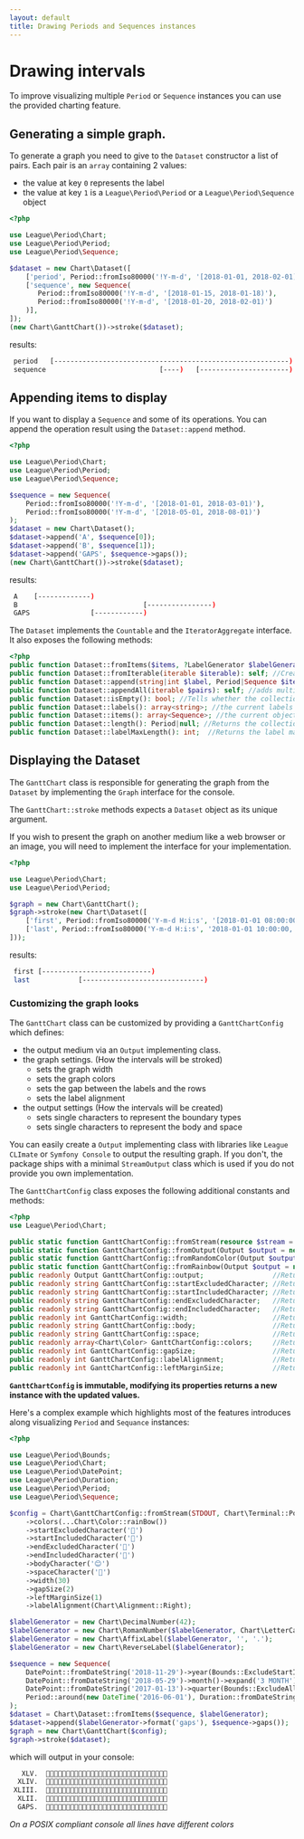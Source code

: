 ```yaml
---
layout: default
title: Drawing Periods and Sequences instances
---
```


# Drawing intervals

To improve visualizing multiple `Period` or `Sequence` instances you can use the provided charting feature. 

## Generating a simple graph.

To generate a graph you need to give to the `Dataset` constructor a list of pairs. Each pair is an `array` containing 2 values:

- the value at key `0` represents the label
- the value at key `1` is a `League\Period\Period` or a `League\Period\Sequence` object

~~~php
<?php

use League\Period\Chart;
use League\Period\Period;
use League\Period\Sequence;

$dataset = new Chart\Dataset([
    ['period', Period::fromIso80000('!Y-m-d', '[2018-01-01, 2018-02-01)')],
    ['sequence', new Sequence(
       Period::fromIso80000('!Y-m-d', '[2018-01-15, 2018-01-18)'),
       Period::fromIso80000('!Y-m-d', '[2018-01-20, 2018-02-01)')
    )],
]);
(new Chart\GanttChart())->stroke($dataset);
~~~

results:

~~~bash
 period   [----------------------------------------------------------)
 sequence                            [----)   [----------------------)
~~~

## Appending items to display

If you want to display a `Sequence` and some of its operations. You can append the operation result using the `Dataset::append` method.

~~~php
<?php

use League\Period\Chart;
use League\Period\Period;
use League\Period\Sequence;

$sequence = new Sequence(
    Period::fromIso80000('!Y-m-d', '[2018-01-01, 2018-03-01)'),
    Period::fromIso80000('!Y-m-d', '[2018-05-01, 2018-08-01)')
);
$dataset = new Chart\Dataset();
$dataset->append('A', $sequence[0]);
$dataset->append('B', $sequence[1]);
$dataset->append('GAPS', $sequence->gaps());
(new Chart\GanttChart())->stroke($dataset);
~~~

results:

~~~bash
 A    [-------------)                                                         
 B                               [----------------)
 GAPS               [------------)    
~~~

The `Dataset` implements the `Countable` and the `IteratorAggregate` interface. It also exposes the following methods:

~~~php
<?php
public function Dataset::fromItems($items, ?LabelGenerator $labelGenerator = null): self; //Creates a new Dataset from a collection of Sequence/Periods and a LabelGenerator.
public function Dataset::fromIterable(iterable $iterable): self; //Creates a new Dataset from a generic iterable structure of Sequence/Periods.
public function Dataset::append(string|int $label, Period|Sequence $item): self; //adds multiple pairs at once.
public function Dataset::appendAll(iterable $pairs): self; //adds multiple pairs at once.
public function Dataset::isEmpty(): bool; //Tells whether the collection is empty.
public function Dataset::labels(): array<string>; //the current labels used
public function Dataset::items(): array<Sequence>; //the current objects inside the Dataset
public function Dataset::length(): Period|null; //Returns the collection boundaries or null if it is empty.
public function Dataset::labelMaxLength(): int;  //Returns the label max length.
~~~

## Displaying the Dataset

The `GanttChart` class is responsible for generating the graph from the `Dataset` by implementing the `Graph` interface for the console.

The `GanttChart::stroke` methods expects a `Dataset` object as its unique argument.

If you wish to present the graph on another medium like a web browser or an image, you will need to implement the interface for your implementation.

~~~php
<?php

use League\Period\Chart;
use League\Period\Period;

$graph = new Chart\GanttChart();
$graph->stroke(new Chart\Dataset([
    ['first', Period::fromIso80000('Y-m-d H:i:s', '[2018-01-01 08:00:00, 2018-01-01 12:00:00)')],
    ['last', Period::fromIso80000('Y-m-d H:i:s', '2018-01-01 10:00:00, 2018-01-01 14:00:00)')],
]));
~~~

results:

~~~bash
 first [---------------------------)
 last            [------------------------------)
~~~

### Customizing the graph looks

The `GanttChart` class can be customized by providing a `GanttChartConfig` which defines:

- the output medium via an `Output` implementing class.
- the graph settings. (How the intervals will be stroked)
    - sets the graph width
    - sets the graph colors
    - sets the gap between the labels and the rows
    - sets the label alignment
- the output settings (How the intervals will be created)
    - sets single characters to represent the boundary types
    - sets single characters to represent the body and space
     
You can easily create a `Output` implementing class with libraries like `League CLImate` or `Symfony Console` 
to output the resulting graph. If you don't, the package ships with a minimal `StreamOutput` class which is used
 if you do not provide you own implementation.

The `GanttChartConfig` class exposes the following additional constants and methods:

~~~php
<?php
use League\Period\Chart;

public static function GanttChartConfig::fromStream(resource $stream = STDOUT, Chart\Terminal $terminal = Chart\Terminal::Posix);
public static function GanttChartConfig::fromOutput(Output $output = new Chart\StreamOutput(STDOUT, Chart\Terminal::Posix));
public static function GanttChartConfig::fromRandomColor(Output $output = new Chart\StreamOutput(STDOUT, Chart\Terminal::Posix)): self
public static function GanttChartConfig::fromRainbow(Output $output = new Chart\StreamOutput(STDOUT, Chart\Terminal::Posix)): self
public readonly Output GanttChartConfig::output;                 //Returns the Output instance.
public readonly string GanttChartConfig::startExcludedCharacter; //Returns the excluded start block character.
public readonly string GanttChartConfig::startIncludedCharacter; //Returns the included start block character.
public readonly string GanttChartConfig::endExcludedCharacter;   //Returns the excluded end block character.
public readonly string GanttChartConfig::endIncludedCharacter;   //Returns the included end block character.
public readonly int GanttChartConfig::width;                     //Returns the max size width.
public readonly string GanttChartConfig::body;                   //Returns the body block character.
public readonly string GanttChartConfig::space;                  //Returns the space block character.
public readonly array<Chart\Color> GanttChartConfig::colors;     //Returns the selected colors for each row.
public readonly int GanttChartConfig::gapSize;                   //Returns the gap sequence between the label and the line.
public readonly int GanttChartConfig::labelAlignment;            //Returns how label should be aligned.
public readonly int GanttChartConfig::leftMarginSize;            //Returns the margin between the label and the console left side.
~~~

**`GanttChartConfig` is immutable, modifying its properties returns a new instance with the updated values.**

Here's a complex example which highlights most of the features introduces along visualizing `Period` and `Sequance` instances:

~~~php
<?php

use League\Period\Bounds;
use League\Period\Chart;
use League\Period\DatePoint;
use League\Period\Duration;
use League\Period\Period;
use League\Period\Sequence;

$config = Chart\GanttChartConfig::fromStream(STDOUT, Chart\Terminal::Posix)
    ->colors(...Chart\Color::rainBow())
    ->startExcludedCharacter('🍕')
    ->startIncludedCharacter('🍅')
    ->endExcludedCharacter('🎾')
    ->endIncludedCharacter('🍔')
    ->bodyCharacter('😊')
    ->spaceCharacter('💩')
    ->width(30)
    ->gapSize(2)
    ->leftMarginSize(1)
    ->labelAlignment(Chart\Alignment::Right);

$labelGenerator = new Chart\DecimalNumber(42);
$labelGenerator = new Chart\RomanNumber($labelGenerator, Chart\LetterCase::Upper);
$labelGenerator = new Chart\AffixLabel($labelGenerator, '', '.');
$labelGenerator = new Chart\ReverseLabel($labelGenerator);

$sequence = new Sequence(
    DatePoint::fromDateString('2018-11-29')->year(Bounds::ExcludeStartIncludeEnd),
    DatePoint::fromDateString('2018-05-29')->month()->expand('3 MONTH'),
    DatePoint::fromDateString('2017-01-13')->quarter(Bounds::ExcludeAll),
    Period::around(new DateTime('2016-06-01'), Duration::fromDateString('3 MONTHS'), Bounds::IncludeAll)
);
$dataset = Chart\Dataset::fromItems($sequence, $labelGenerator);
$dataset->append($labelGenerator->format('gaps'), $sequence->gaps());
$graph = new Chart\GanttChart($config);
$graph->stroke($dataset);
~~~

which will output in your console:

~~~bash
   XLV.  💩💩💩💩💩💩💩💩💩💩💩💩💩💩💩💩💩💩💩🍕😊😊😊😊😊😊😊😊😊🍔
  XLIV.  💩💩💩💩💩💩💩💩💩💩💩💩💩💩💩💩💩💩💩💩🍅😊😊😊😊😊🎾💩💩💩
 XLIII.  💩💩💩💩💩💩💩💩🍕😊😊🎾💩💩💩💩💩💩💩💩💩💩💩💩💩💩💩💩💩💩
  XLII.  🍅😊😊😊😊🍔💩💩💩💩💩💩💩💩💩💩💩💩💩💩💩💩💩💩💩💩💩💩💩💩
  GAPS.  💩💩💩💩💩🍕😊😊🍔💩💩🍅😊😊😊😊😊😊😊🍔💩💩💩💩💩💩💩💩💩💩
~~~

*On a POSIX compliant console all lines have different colors*
